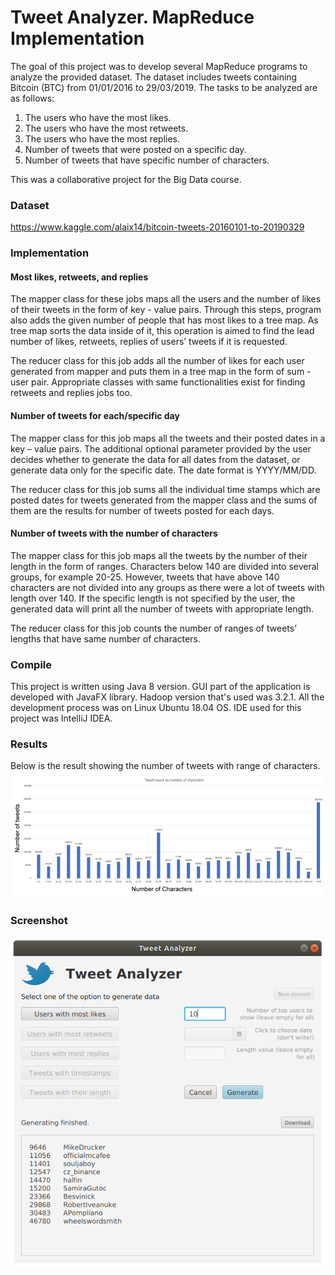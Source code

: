 <h1 align=left>Tweet Analyzer. MapReduce Implementation</h1>

The goal of this project was to develop several MapReduce programs to analyze the provided dataset. The dataset includes tweets containing Bitcoin (BTC) from 01/01/2016 to 29/03/2019. The tasks to be analyzed are as follows:

1. The users who have the most likes.
2. The users who have the most retweets.
3. The users who have the most replies.
4. Number of tweets that were posted on a specific day.
5. Number of tweets that have specific number of characters.

This was a collaborative project for the Big Data course.

### Dataset
https://www.kaggle.com/alaix14/bitcoin-tweets-20160101-to-20190329

### Implementation
#### Most likes, retweets, and replies
The mapper class for these jobs maps all the users and the number of likes of their tweets in the form of key - value pairs. Through this steps, program also adds the given number of people that has most likes to a tree map. As tree map sorts the data inside of it, this operation is aimed to find the lead number of likes, retweets, replies of users’ tweets if it is requested.

The reducer class for this job adds all the number of likes for each user generated from mapper and puts them in a tree map in the form of sum - user pair. Appropriate classes with same functionalities exist for finding retweets and replies jobs too.

#### Number of tweets for each/specific day
The mapper class for this job maps all the tweets and their posted dates in a key – value pairs. The additional optional parameter provided by the user decides whether to generate the data for all dates from the dataset, or generate data only for the specific date. The date format is YYYY/MM/DD.

The reducer class for this job sums all the individual time stamps which are posted dates for tweets generated from the mapper class and the sums of them are the results for number of tweets posted for each days.

#### Number of tweets with the number of characters
The mapper class for this job maps all the tweets by the number of their length in the form of ranges. Characters below 140 are divided into several groups, for example 20-25. However, tweets that have above 140 characters are not divided into any groups as there were a lot of tweets with length over 140. If the specific length is not specified by the user, the generated data will print all the number of tweets with appropriate length.

The reducer class for this job counts the number of ranges of tweets’ lengths that have same number of characters.

### Compile
This project is written using Java 8 version. GUI part of the application is developed with JavaFX library. Hadoop version that's used was 3.2.1. All the development process was on Linux Ubuntu 18.04 OS. IDE used for this project was IntelliJ IDEA.

### Results
Below is the result showing the number of tweets with range of characters.
![Results](mapreduce_res1.png)

### Screenshot
![Screen](mapreduce_ss1.png)